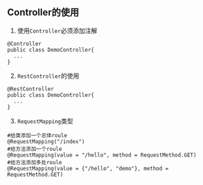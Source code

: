 ## Controller的使用

1. 使用`Controller`必须添加注解
```
@Controller
public class DemoController{
  ...
}
```

2. `RestController`的使用
```
@RestController
public class DemoController{
  ...
}
```

3. `RequestMapping`类型
```
#给类添加一个总体roule
@RequestMapping("/index")
#给方法添加一个roule
@RequestMapping(value = "/hello", method = RequestMethod.GET)
#给方法添加多处roule
@RequestMapping(value = {"/hello", "demo"}, method = RequestMethod.GET)
```
